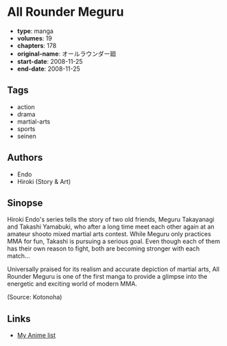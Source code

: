 # All Rounder Meguru

-   **type**: manga
-   **volumes**: 19
-   **chapters**: 178
-   **original-name**: オールラウンダー廻
-   **start-date**: 2008-11-25
-   **end-date**: 2008-11-25

## Tags

-   action
-   drama
-   martial-arts
-   sports
-   seinen

## Authors

-   Endo
-   Hiroki (Story & Art)

## Sinopse

Hiroki Endo's series tells the story of two old friends, Meguru Takayanagi and Takashi Yamabuki, who after a long time meet each other again at an amateur shooto mixed martial arts contest. While Meguru only practices MMA for fun, Takashi is pursuing a serious goal. Even though each of them has their own reason to fight, both are becoming stronger with each match...

Universally praised for its realism and accurate depiction of martial arts, All Rounder Meguru is one of the first manga to provide a glimpse into the energetic and exciting world of modern MMA.

(Source: Kotonoha)

## Links

-   [My Anime list](https://myanimelist.net/manga/14090/All_Rounder_Meguru)
